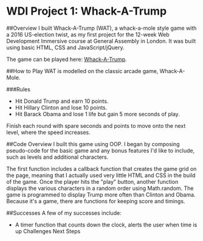 # WDI Project 1: Whack-A-Trump

##Overview
I built Whack-A-Trump (WAT), a whack-a-mole style game with a 2016 US-election twist, as my first project for the 12-week Web Development Immersive course at General Assembly in London. It was built using basic HTML, CSS and JavaScript/jQuery.

The game can be played here: [Whack-A-Trump](https://whack-a-trump.herokuapp.com/).

##How to Play
WAT is modelled on the classic arcade game, Whack-A-Mole. 

###Rules
<ul>
<li>Hit Donald Trump and earn 10 points.</li>
<li>Hit Hillary Clinton and lose 10 points.</li>
<li>Hit Barack Obama and lose 1 life but gain 5 more seconds of play.</li>
</ul>

Finish each round with spare seconds and points to move onto the next level, where the speed increases.

##Code Overview
I built this game using OOP. I began by composing pseudo-code for the basic game and any bonus features I'd like to include, such as levels and additional characters.

The first function includes a callback function that creates the game grid on the page, meaning that I actually used very little HTML and CSS in the build of the game. Once the player hits the "play" button, another function displays the various characters in a random order using Math.random. The game is programmed to display Trump more often than Clinton and Obama. Because it's a game, there are functions for keeping score and timings.

##Successes
A few of my successes include:

<ul>
<li>A timer function that counts down the clock, alerts the user when time is up
Challenges
Next Steps


